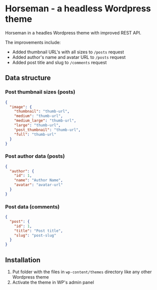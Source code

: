 # Horseman - a headless Wordpress theme

Horseman in a headles Wordpress theme with improved REST API.

The improvements include:

- Added thumbnail URL's with all sizes to `/posts` request
- Added author's name and avatar URL to `/posts` request
- Added post title and slug to `/comments` request

## Data structure

### Post thumbnail sizes (posts)

```json
{
  "image": {
    "thumbnail": "thumb-url",
    "medium": "thumb-url",
    "medium_large": "thumb-url",
    "large": "thumb-url",
    "post_thumbnail": "thumb-url",
    "full": "thumb-url"
  }
}
```

### Post author data (posts)

```json
{
  "author": {
    "id": 1,
    "name": "Author Name",
    "avatar": "avatar-url"
  }
}
```

### Post data (comments)

```json
{
  "post": {
    "id": 1,
    "title": "Post title",
    "slug": "post-slug"
  }
}
```

## Installation

1. Put folder with the files in `wp-content/themes` directory like any other Wordpress theme
2. Activate the theme in WP's admin panel
